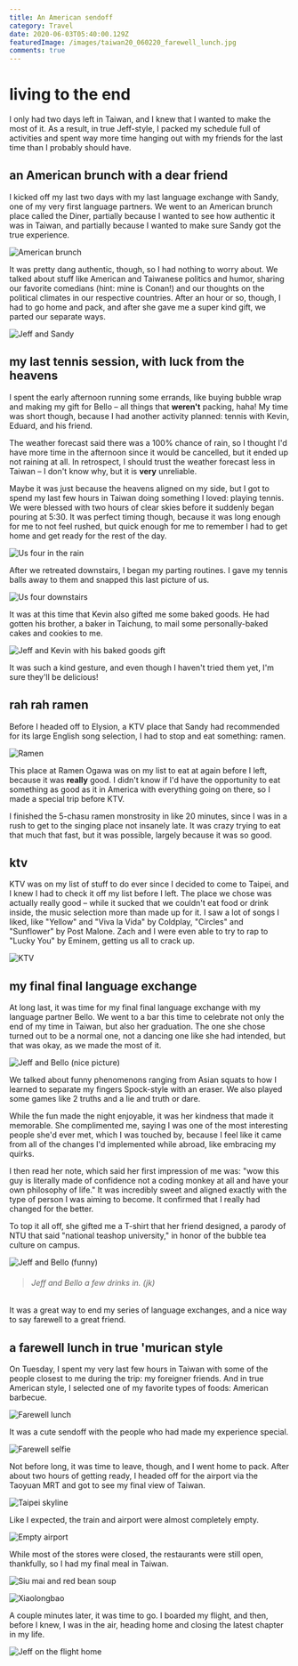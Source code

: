 ```yaml
---
title: An American sendoff
category: Travel
date: 2020-06-03T05:40:00.129Z
featuredImage: /images/taiwan20_060220_farewell_lunch.jpg
comments: true
---
```

# living to the end

I only had two days left in Taiwan, and I knew that I wanted to make the most of it. As a result, in true Jeff-style, I packed my schedule full of activities and spent way more time hanging out with my friends for the last time than I probably should have.

## an American brunch with a dear friend

I kicked off my last two days with my last language exchange with Sandy, one of my very first language partners. We went to an American brunch place called the Diner, partially because I wanted to see how authentic it was in Taiwan, and partially because I wanted to make sure Sandy got the true experience.

![American brunch](/images/taiwan20_060120_sandy_brunch_food.jpg)

It was pretty dang authentic, though, so I had nothing to worry about. We talked about stuff like American and Taiwanese politics and humor, sharing our favorite comedians (hint: mine is Conan!) and our thoughts on the political climates in our respective countries. After an hour or so, though, I had to go home and pack, and after she gave me a super kind gift, we parted our separate ways.

![Jeff and Sandy](/images/taiwan20_060120_sandy_jeff_brunch.jpg)

## my last tennis session, with luck from the heavens

I spent the early afternoon running some errands, like buying bubble wrap and making my gift for Bello – all things that **weren't** packing, haha! My time was short though, because I had another activity planned: tennis with Kevin, Eduard, and his friend.

The weather forecast said there was a 100% chance of rain, so I thought I'd have more time in the afternoon since it would be cancelled, but it ended up not raining at all. In retrospect, I should trust the weather forecast less in Taiwan – I don't know why, but it is **very** unreliable.

Maybe it was just because the heavens aligned on my side, but I got to spend my last few hours in Taiwan doing something I loved: playing tennis. We were blessed with two hours of clear skies before it suddenly began pouring at 5:30. It was perfect timing though, because it was long enough for me to not feel rushed, but quick enough for me to remember I had to get home and get ready for the rest of the day.

![Us four in the rain](/images/taiwan20_060120_tennis_last_time_rain.jpg)

After we retreated downstairs, I began my parting routines. I gave my tennis balls away to them and snapped this last picture of us.

![Us four downstairs](/images/taiwan20_060120_tennis_last_time_inside.jpg)

It was at this time that Kevin also gifted me some baked goods. He had gotten his brother, a baker in Taichung, to mail some personally-baked cakes and cookies to me.

![Jeff and Kevin with his baked goods gift](/images/taiwan20_060120_kevin_gift.jpg)

It was such a kind gesture, and even though I haven't tried them yet, I'm sure they'll be delicious!

## rah rah ramen

Before I headed off to Elysion, a KTV place that Sandy had recommended for its large English song selection, I had to stop and eat something: ramen.

![Ramen](/images/taiwan20_060120_ramen.jpg)

This place at Ramen Ogawa was on my list to eat at again before I left, because it was **really** good. I didn't know if I'd have the opportunity to eat something as good as it in America with everything going on there, so I made a special trip before KTV.

I finished the 5-chasu ramen monstrosity in like 20 minutes, since I was in a rush to get to the singing place not insanely late. It was crazy trying to eat that much that fast, but it was possible, largely because it was so good.

## ktv

KTV was on my list of stuff to do ever since I decided to come to Taipei, and I knew I had to check it off my list before I left. The place we chose was actually really good – while it sucked that we couldn't eat food or drink inside, the music selection more than made up for it. I saw a lot of songs I liked, like "Yellow" and "Viva la Vida" by Coldplay, "Circles" and "Sunflower" by Post Malone. Zach and I were even able to try to rap to "Lucky You" by Eminem, getting us all to crack up.

![KTV](/images/taiwan20_060120_ktv.jpg)

## my final final language exchange

At long last, it was time for my final final language exchange with my language partner Bello. We went to a bar this time to celebrate not only the end of my time in Taiwan, but also her graduation. The one she chose turned out to be a normal one, not a dancing one like she had intended, but that was okay, as we made the most of it.

![Jeff and Bello (nice picture)](/images/taiwan20_060120_bello_jeff_nice.jpg)

We talked about funny phenomenons ranging from Asian squats to how I learned to separate my fingers Spock-style with an eraser. We also played some games like 2 truths and a lie and truth or dare. 

While the fun made the night enjoyable, it was her kindness that made it memorable. She complimented me, saying I was one of the most interesting people she'd ever met, which I was touched by, because I feel like it came from all of the changes I'd implemented while abroad, like embracing my quirks. 

I then read her note, which said her first impression of me was: "wow this guy is literally made of confidence not a coding monkey at all and have your own philosophy of life." It was incredibly sweet and aligned exactly with the type of person I was aiming to become. It confirmed that I really had changed for the better.

To top it all off, she gifted me a T-shirt that her friend designed, a parody of NTU that said "national teashop university," in honor of the bubble tea culture on campus.

![Jeff and Bello (funny)](/images/taiwan20_060120_bello_jeff_funny_face.jpg)

> ###### *Jeff and Bello a few drinks in. (jk)*

It was a great way to end my series of language exchanges, and a nice way to say farewell to a great friend.

## a farewell lunch in true 'murican style

On Tuesday, I spent my very last few hours in Taiwan with some of the people closest to me during the trip: my foreigner friends. And in true American style, I selected one of my favorite types of foods: American barbecue. 

![Farewell lunch](/images/taiwan20_060220_farewell_lunch.jpg)

It was a cute sendoff with the people who had made my experience special.

![Farewell selfie](/images/taiwan20_060220_farewell_selfie.jpg)

Not before long, it was time to leave, though, and I went home to pack. After about two hours of getting ready, I headed off for the airport via the Taoyuan MRT and got to see my final view of Taiwan.

![Taipei skyline](/images/taiwan20_060220_taipei_final_view.jpg)

Like I expected, the train and airport were almost completely empty.

![Empty airport](/images/taiwan20_060220_empty_airport.jpg)

While most of the stores were closed, the restaurants were still open, thankfully, so I had my final meal in Taiwan.

![Siu mai and red bean soup](/images/taiwan20_060220_final_meal_siu_mai.jpg)

![Xiaolongbao](/images/taiwan20_060220_xiao_long_bao.jpg)

A couple minutes later, it was time to go. I boarded my flight, and then, before I knew, I was in the air, heading home and closing the latest chapter in my life.

![Jeff on the flight home](/images/taiwan20_060220_flight.jpg)